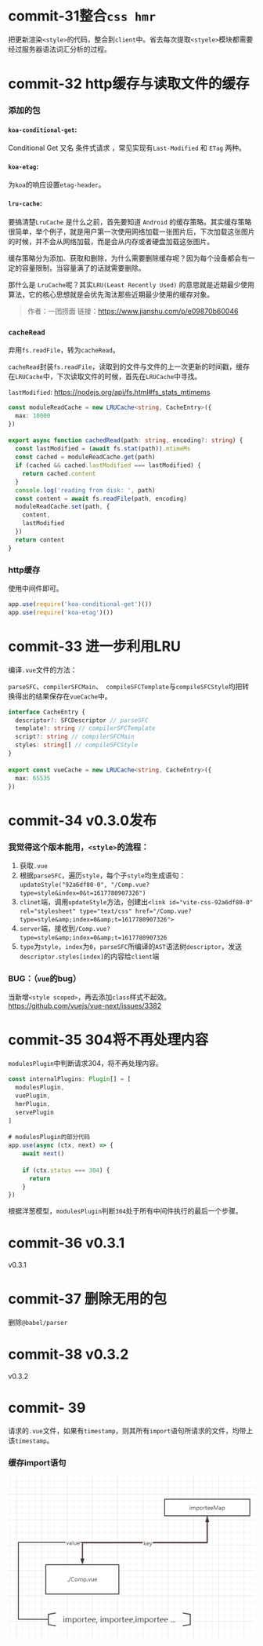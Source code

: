 # commit-31整合```css hmr```

把更新渲染```<style>```的代码，整合到```client```中。省去每次提取```<styele>```模块都需要经过服务器语法词汇分析的过程。

# commit-32 http缓存与读取文件的缓存

### 添加的包

#### ```koa-conditional-get```:

Conditional Get 又名 条件式请求 ，常见实现有```Last-Modified``` 和 ```ETag``` 两种。

#### ```koa-etag```:

为```koa```的响应设置```etag-header```。

#### ```lru-cache```:

要搞清楚```LruCache``` 是什么之前，首先要知道 ```Android``` 的缓存策略。其实缓存策略很简单，举个例子，就是用户第一次使用网络加载一张图片后，下次加载这张图片的时候，并不会从网络加载，而是会从内存或者硬盘加载这张图片。

缓存策略分为添加、获取和删除，为什么需要删除缓存呢？因为每个设备都会有一定的容量限制，当容量满了的话就需要删除。

那什么是 ```LruCache```呢？其实```LRU(Least Recently Used)``` 的意思就是近期最少使用算法，它的核心思想就是会优先淘汰那些近期最少使用的缓存对象。

> 作者：一团捞面
> 链接：https://www.jianshu.com/p/e09870b60046



### ```cacheRead```

弃用```fs.readFile```，转为```cacheRead```。

```cacheRead```封装```fs.readFile```，读取到的文件与文件的上一次更新的时间戳，缓存在```LRUCache```中，下次读取文件的时候，首先在```LRUCache```中寻找。

```lastModified```: https://nodejs.org/api/fs.html#fs_stats_mtimems

```typescript
const moduleReadCache = new LRUCache<string, CacheEntry>({
  max: 10000
})

export async function cachedRead(path: string, encoding?: string) {
  const lastModified = (await fs.stat(path)).mtimeMs
  const cached = moduleReadCache.get(path)
  if (cached && cached.lastModified === lastModified) {
    return cached.content
  }
  console.log('reading from disk: ', path)
  const content = await fs.readFile(path, encoding)
  moduleReadCache.set(path, {
    content,
    lastModified
  })
  return content
}
```

### http缓存

使用中间件即可。

```typescript
app.use(require('koa-conditional-get')())
app.use(require('koa-etag')())
```

# commit-33 进一步利用LRU

编译```.vue```文件的方法：

```parseSFC```、```compilerSFCMain```、``` compileSFCTemplate```与```compileSFCStyle```均把转换得出的结果保存在```vueCache```中。

```typescript
interface CacheEntry {
  descriptor?: SFCDescriptor // parseSFC
  template?: string // compilerSFCTemplate
  script?: string // compilerSFCMain
  styles: string[] // compileSFCStyle
}

export const vueCache = new LRUCache<string, CacheEntry>({
  max: 65535
})
```

# commit-34 v0.3.0发布

### 我觉得这个版本能用，```<style>```的流程：

1. 获取```.vue```
2. 根据```parseSFC```，遍历```style```，每个子```style```均生成语句：```updateStyle("92a6df80-0", "/Comp.vue?type=style&index=0&t=1617780907326")```
3. ```clinet```端，调用```updateStyle```方法，创建出```<link id="vite-css-92a6df80-0" rel="stylesheet" type="text/css" href="/Comp.vue?type=style&amp;index=0&amp;t=1617780907326">```
4. ```server```端，接收到```/Comp.vue?type=style&amp;index=0&amp;t=1617780907326```
5. ```type```为```style```，```index```为```0```，```parseSFC```所编译的```AST```语法树```descriptor```，发送```descriptor.styles[index]```的内容给```client```端

### BUG：（```vue```的bug）

当新增```<style scoped>```，再去添加```class```样式不起效。
https://github.com/vuejs/vue-next/issues/3382

# commit-35 304将不再处理内容

```modulesPlugin```中判断请求304，将不再处理内容。

```typescript
const internalPlugins: Plugin[] = [
  modulesPlugin,
  vuePlugin,
  hmrPlugin,
  servePlugin
]

# modulesPlugin的部分代码
app.use(async (ctx, next) => {
    await next()
    
    if (ctx.status === 304) {
      return
    }
})
```

根据洋葱模型，```modulesPlugin```判断```304```处于所有中间件执行的最后一个步骤。

# commit-36 v0.3.1

v0.3.1

# commit-37 删除无用的包

删除```@babel/parser```

# commit-38 v0.3.2

v0.3.2

# commit- 39

请求的```.vue```文件，如果有```timestamp```，则其所有```import```语句所请求的文件，均带上该```timestamp```。

### 缓存import语句

![cache](./cache.png)